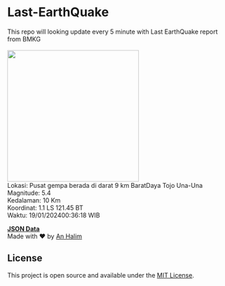 # Last-EarthQuake
This repo will looking update every 5 minute with Last EarthQuake report from BMKG
<br>
<br>
<img src="https://static.bmkg.go.id/20240119003618.mmi.jpg" width="300"/>
<br>
Lokasi: Pusat gempa berada di darat 9 km BaratDaya Tojo Una-Una <br>
Magnitude: 5.4 <br>
Kedalaman: 10 Km <br>
Koordinat: 1.1 LS 121.45 BT <br>
Waktu: 19/01/202400:36:18 WIB <br>

<a href="./data/data.json">**JSON Data**</a>
<br>
Made with ❤️ by <a href="https://github.com/an-halim">An Halim</a>
## License

This project is open source and available under the [MIT License](LICENSE).

